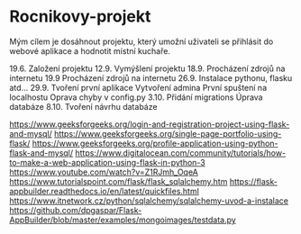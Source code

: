 # Rocnikovy-projekt

Mým cílem je dosáhnout projektu, který umožní uživateli se přihlásit do webové aplikace a hodnotit místní kuchaře.

19.6. Založení projektu
12.9. Vymýšlení projektu
18.9. Procházení zdrojů na internetu 
19.9  Procházení zdrojů na internetu
26.9. Instalace pythonu, flasku atd...
29.9. Tvoření první aplikace
      Vytvoření admina
      První spuštení na localhostu
      Oprava chyby v config.py
3.10. Přidání migrations
      Úprava databáze
8.10. Tvoření návrhu databáze




https://www.geeksforgeeks.org/login-and-registration-project-using-flask-and-mysql/
https://www.geeksforgeeks.org/single-page-portfolio-using-flask/
https://www.geeksforgeeks.org/profile-application-using-python-flask-and-mysql/
https://www.digitalocean.com/community/tutorials/how-to-make-a-web-application-using-flask-in-python-3
https://www.youtube.com/watch?v=Z1RJmh_OqeA
https://www.tutorialspoint.com/flask/flask_sqlalchemy.htm
https://flask-appbuilder.readthedocs.io/en/latest/quickfiles.html
https://www.itnetwork.cz/python/sqlalchemy/sqlalchemy-uvod-a-instalace
https://github.com/dpgaspar/Flask-AppBuilder/blob/master/examples/mongoimages/testdata.py
